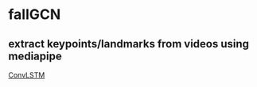 # fallGCN

## extract keypoints/landmarks from videos using mediapipe

[ConvLSTM](https://github.com/ndrplz/ConvLSTM_pytorch/tree/master)